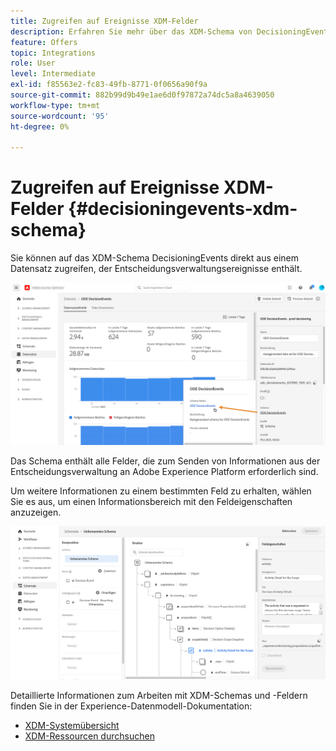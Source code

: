 ```yaml
---
title: Zugreifen auf Ereignisse XDM-Felder
description: Erfahren Sie mehr über das XDM-Schema von DecisioningEvents.
feature: Offers
topic: Integrations
role: User
level: Intermediate
exl-id: f85563e2-fc83-49fb-8771-0f0656a90f9a
source-git-commit: 882b99d9b49e1ae6d0f97872a74dc5a8a4639050
workflow-type: tm+mt
source-wordcount: '95'
ht-degree: 0%

---
```


# Zugreifen auf Ereignisse XDM-Felder {#decisioningevents-xdm-schema}

Sie können auf das XDM-Schema DecisioningEvents direkt aus einem Datensatz zugreifen, der Entscheidungsverwaltungsereignisse enthält.

![](../assets/access-schema.png)

Das Schema enthält alle Felder, die zum Senden von Informationen aus der Entscheidungsverwaltung an Adobe Experience Platform erforderlich sind.

Um weitere Informationen zu einem bestimmten Feld zu erhalten, wählen Sie es aus, um einen Informationsbereich mit den Feldeigenschaften anzuzeigen.

![](../assets/schema-fields.png)

Detaillierte Informationen zum Arbeiten mit XDM-Schemas und -Feldern finden Sie in der Experience-Datenmodell-Dokumentation:

* [XDM-Systemübersicht](https://experienceleague.adobe.com/docs/experience-platform/xdm/home.html)
* [XDM-Ressourcen durchsuchen](https://experienceleague.adobe.com/docs/experience-platform/xdm/ui/explore.html)
